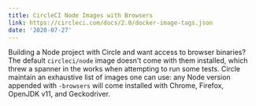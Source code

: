```yaml
---
title: CircleCI Node Images with Browsers
link: https://circleci.com/docs/2.0/docker-image-tags.json
date: '2020-07-27'
---
```


Building a Node project with Circle and want access to browser binaries? The default `circleci/node` image doesn't come with them installed, which threw a spanner in the works when attempting to run some tests. Circle maintain an exhaustive list of images one can use: any Node version appended with `-browsers` will come installed with Chrome, Firefox, OpenJDK v11, and Geckodriver.
